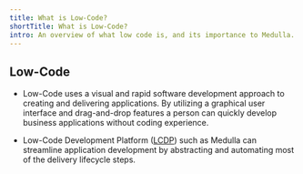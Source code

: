 ```yaml
---
title: What is Low-Code?
shortTitle: What is Low-Code?
intro: An overview of what low code is, and its importance to Medulla.
---
```

## Low-Code
* Low-Code uses a visual and rapid software development approach to creating and delivering applications.  By utilizing a graphical user interface and drag-and-drop features a person can quickly develop business applications without coding experience. 

* Low-Code Development Platform ([LCDP](https://en.wikipedia.org/wiki/Low-code_development_platform)) such as Medulla can streamline application development by abstracting and automating most of the delivery lifecycle steps. 

